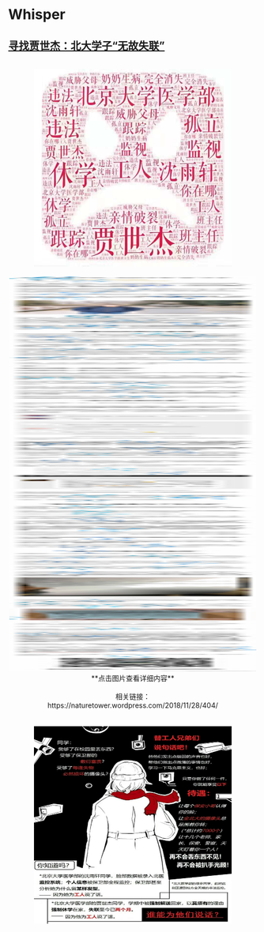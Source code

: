 # Whisper
## [寻找贾世杰：北大学子“无故失联”](https://github.com/spiralofsilence/Whisper/blob/master/%E5%BE%AE%E4%BF%A1%E5%9B%BE%E7%89%87_20181130142011.jpg?raw=true)
<br/>
<div align=center> 
<img src="/微信图片_20181130142011.jpg" width="400" height="400">
<br/>
<br/>
<div align=center> 
<img src="/微信图片_20181130142020.jpg" width="500" height="800">
<br/>
<center>**点击图片查看详细内容**</center>
<br/>
<center>相关链接：</center>
<center>https://naturetower.wordpress.com/2018/11/28/404/</center>  

<br/>
<br/>
<div align=center> 
<img src="/保护沈雨轩.png" width="400" height="400">
<br/>
<br/>
  
